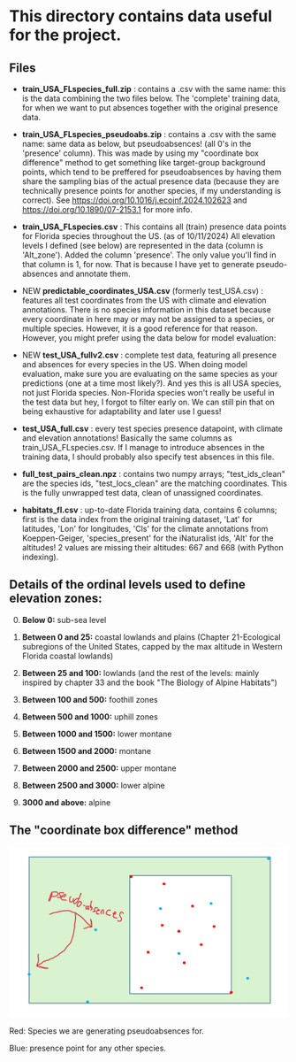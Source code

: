 # This directory contains data useful for the project.

## Files
- **train_USA_FLspecies_full.zip** : contains a .csv with the same name: this is the data combining the two files below. The 'complete' training data, for when we want to put absences together with the original presence data.

- **train_USA_FLspecies_pseudoabs.zip** : contains a .csv with the same name: same data as below, but pseudoabsences! (all 0's in the 'presence' column). This was made by using my "coordinate box difference" method to get something like target-group background points, which tend to be preffered for pseudoabsences by having them share the sampling bias of the actual presence data (because they are technically presence points for another species, if my understanding is correct). See https://doi.org/10.1016/j.ecoinf.2024.102623 and  https://doi.org/10.1890/07-2153.1 for more info.

- **train_USA_FLspecies.csv** : This contains all (train) presence data points for Florida species throughout the US. (as of 10/11/2024) All elevation levels I defined (see below) are represented in the data (column is 'Alt_zone'). Added the column 'presence'. The only value you'll find in that column is 1, for now. That is because I have yet to generate pseudo-absences and annotate them.

- NEW **predictable_coordinates_USA.csv** (formerly test_USA.csv) : features all test coordinates from the US with climate and elevation annotations. There is no species information in this dataset because every coordinate in here may or may not be assigned to a species, or multiple species. However, it is a good reference for that reason. However, you might prefer using the data below for model evaluation:

- NEW **test_USA_fullv2.csv** : complete test data, featuring all presence and absences for every species in the US. When doing model evaluation, make sure you are evaluating on the same species as your predictions (one at a time most likely?). And yes this is all USA species, not just Florida species. Non-Florida species won't really be useful in the test data but hey, I forgot to filter early on. We can still pin that on being exhaustive for adaptability and later use I guess!

- **test_USA_full.csv** : every test species presence datapoint, with climate and elevation annotations! Basically the same columns as train_USA_FLspecies.csv. If I manage to introduce absences in the training data, I should probably also specify test absences in this file.

- **full_test_pairs_clean.npz** : contains two numpy arrays; "test_ids_clean" are the species ids, "test_locs_clean" are the matching coordinates. This is the fully unwrapped test data, clean of unassigned coordinates.

- **habitats_fl.csv** : up-to-date Florida training data, contains 6 columns; first is the data index from the original training dataset, 'Lat' for latitudes, 'Lon' for longitudes, 'Cls' for the climate annotations from Koeppen-Geiger, 'species_present' for the iNaturalist ids, 'Alt' for the altitudes! 2 values are missing their altitudes: 667 and 668 (with Python indexing). 

## Details of the ordinal levels used to define elevation zones:
0. **Below 0:** sub-sea level

1. **Between 0 and 25:** coastal lowlands and plains (Chapter 21-Ecological subregions of the United 
States, capped by the max altitude in Western Florida coastal lowlands)

2. **Between 25 and 100:** lowlands (and the rest of the levels: mainly inspired by chapter 33 and the book "The Biology of Alpine Habitats")

3. **Between 100 and 500:** foothill zones 

4. **Between 500 and 1000:** uphill zones 

5. **Between 1000 and 1500:** lower montane 

6. **Between 1500 and 2000:** montane 

7. **Between 2000 and 2500:** upper montane 

8. **Between 2500 and 3000:** lower alpine 

9. **3000 and above:** alpine

## The "coordinate box difference" method
![Doodle of what my code did to select points for absence annotations](https://github.com/gabin-rousseau/aml-species/blob/main/figures/gabin/1111_boxdifference.png)

Red: Species we are generating pseudoabsences for.

Blue: presence point for any other species.
